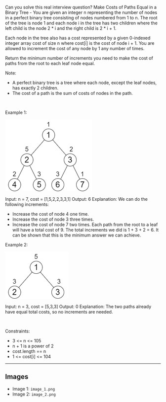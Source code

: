 Can you solve this real interview question? Make Costs of Paths Equal in a Binary Tree - You are given an integer n representing the number of nodes in a perfect binary tree consisting of nodes numbered from 1 to n. The root of the tree is node 1 and each node i in the tree has two children where the left child is the node 2 * i and the right child is 2 * i + 1.

Each node in the tree also has a cost represented by a given 0-indexed integer array cost of size n where cost[i] is the cost of node i + 1. You are allowed to increment the cost of any node by 1 any number of times.

Return the minimum number of increments you need to make the cost of paths from the root to each leaf node equal.

Note:

 * A perfect binary tree is a tree where each node, except the leaf nodes, has exactly 2 children.
 * The cost of a path is the sum of costs of nodes in the path.

 

Example 1:

![Example 1](./image_1.png)


Input: n = 7, cost = [1,5,2,2,3,3,1]
Output: 6
Explanation: We can do the following increments:
- Increase the cost of node 4 one time.
- Increase the cost of node 3 three times.
- Increase the cost of node 7 two times.
Each path from the root to a leaf will have a total cost of 9.
The total increments we did is 1 + 3 + 2 = 6.
It can be shown that this is the minimum answer we can achieve.


Example 2:

![Example 2](./image_2.png)


Input: n = 3, cost = [5,3,3]
Output: 0
Explanation: The two paths already have equal total costs, so no increments are needed.


 

Constraints:

 * 3 <= n <= 105
 * n + 1 is a power of 2
 * cost.length == n
 * 1 <= cost[i] <= 104

---

## Images

- Image 1: `image_1.png`
- Image 2: `image_2.png`
